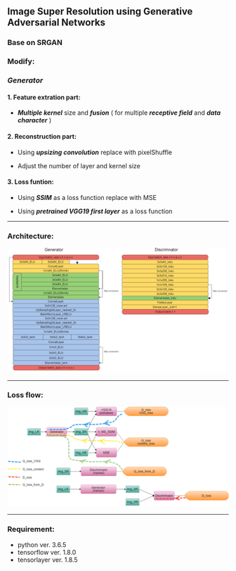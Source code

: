 ## Image Super Resolution using Generative Adversarial Networks

### Base on SRGAN

### Modify:

### *Generator*

#### 1. Feature extration part:

* ***Multiple kernel*** size and ***fusion*** ( for multiple ***receptive field*** and ***data character*** )



#### 2. Reconstruction part:

* Using ***upsizing convolution*** replace with pixelShuffle

* Adjust the number of layer and kernel size


#### 3. Loss funtion:

* Using ***SSIM*** as a loss function replace with MSE 

* Using ***pretrained VGG19 first layer*** as a loss function

___


### Architecture:

![Architecture](/img/ESRGAN2m.png)

___

### Loss flow:

![LossFlow](/img/lossflowm.png)

___

### Requirement:

+ python ver. 3.6.5
+ tensorflow ver. 1.8.0
+ tensorlayer ver. 1.8.5


